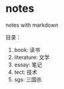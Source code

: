 # notes

notes with markdown

目录：

1. book: 读书
2. literature: 文学
3. essay: 笔记
4. tect: 技术
5. sgs: 三国杀
